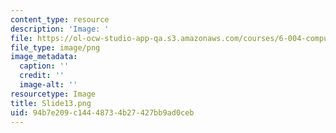 ```yaml
---
content_type: resource
description: 'Image: '
file: https://ol-ocw-studio-app-qa.s3.amazonaws.com/courses/6-004-computation-structures-spring-2017/94b7e209c14448734b27427bb9ad0ceb_Slide13.png
file_type: image/png
image_metadata:
  caption: ''
  credit: ''
  image-alt: ''
resourcetype: Image
title: Slide13.png
uid: 94b7e209-c144-4873-4b27-427bb9ad0ceb
---
```


